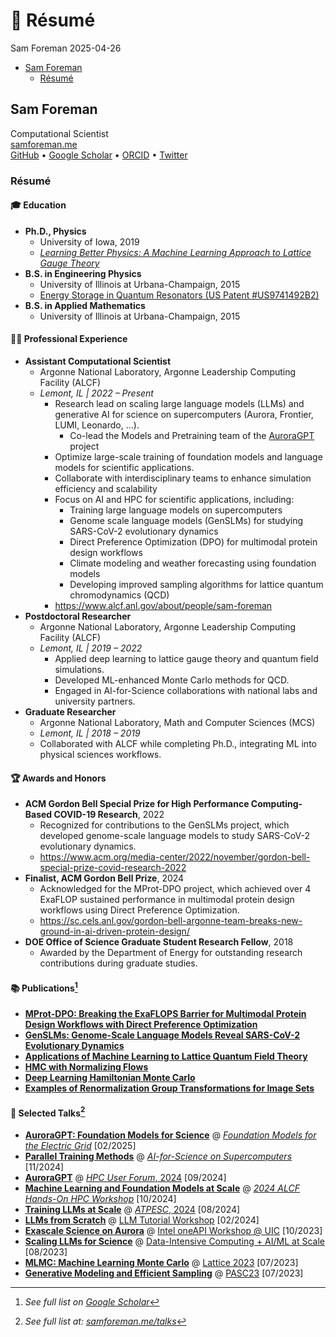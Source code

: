 # 👤 Résumé
Sam Foreman
2025-04-26

<link rel="preconnect" href="https://fonts.googleapis.com">
<link href="https://iosevka-webfonts.github.io/iosevka/iosevka.css" rel="stylesheet">

- [Sam Foreman](#sam-foreman)
  - [Résumé](#résumé)

## Sam Foreman

Computational Scientist  
[samforeman.me](https://samforeman.me)  
[GitHub](https://github.com/saforem2) • [Google
Scholar](https://scholar.google.com/citations?user=vV_1zDwAAAAJ&hl=en) •
[ORCID](https://orcid.org/0000-0002-9981-0876) •
[Twitter](https://twitter.com/saforem2)

### Résumé

#### 🎓 Education

- **Ph.D., Physics**
  - University of Iowa, 2019  
  - [*Learning Better Physics: A Machine Learning Approach to Lattice
    Gauge
    Theory*](https://www.proquest.com/openview/95d7f7c12da8da8aa5ead3ac0f6ca0e8/1?cbl=18750&diss=y&pq-origsite=gscholar)
- **B.S. in Engineering Physics**
  - University of Illinois at Urbana-Champaign, 2015
  - [Energy Storage in Quantum Resonators (US Patent
    \#US9741492B2)](https://patents.google.com/patent/US9741492B2/en)
- **B.S. in Applied Mathematics**
  - University of Illinois at Urbana-Champaign, 2015

#### 🧑‍🔬 Professional Experience

- **Assistant Computational Scientist**
  - Argonne National Laboratory, Argonne Leadership Computing Facility
    (ALCF)  
  - *Lemont, IL \| 2022 – Present*
    - Research lead on scaling large language models (LLMs) and
      generative AI for science on supercomputers (Aurora, Frontier,
      LUMI, Leonardo, …).
      - Co-lead the Models and Pretraining team of the
        [AuroraGPT](https://auroragpt.anl.gov) project
    - Optimize large-scale training of foundation models and language
      models for scientific applications.  
    - Collaborate with interdisciplinary teams to enhance simulation
      efficiency and scalability
    - Focus on AI and HPC for scientific applications, including:
      - Training large language models on supercomputers
      - Genome scale language models (GenSLMs) for studying SARS-CoV-2
        evolutionary dynamics
      - Direct Preference Optimization (DPO) for multimodal protein
        design workflows
      - Climate modeling and weather forecasting using foundation models
      - Developing improved sampling algorithms for lattice quantum
        chromodynamics (QCD)
    - <https://www.alcf.anl.gov/about/people/sam-foreman>
- **Postdoctoral Researcher**
  - Argonne National Laboratory, Argonne Leadership Computing Facility
    (ALCF)  
  - *Lemont, IL \| 2019 – 2022*
    - Applied deep learning to lattice gauge theory and quantum field
      simulations.
    - Developed ML-enhanced Monte Carlo methods for QCD.
    - Engaged in AI-for-Science collaborations with national labs and
      university partners.
- **Graduate Researcher**
  - Argonne National Laboratory, Math and Computer Sciences (MCS)
  - *Lemont, IL \| 2018 – 2019*  
  - Collaborated with ALCF while completing Ph.D., integrating ML into
    physical sciences workflows.

#### 🏆 Awards and Honors

- **ACM Gordon Bell Special Prize for High Performance Computing-Based
  COVID-19 Research**, 2022
  - Recognized for contributions to the GenSLMs project, which developed
    genome-scale language models to study SARS-CoV-2 evolutionary
    dynamics.
  - <https://www.acm.org/media-center/2022/november/gordon-bell-special-prize-covid-research-2022>
- **Finalist, ACM Gordon Bell Prize**, 2024
  - Acknowledged for the MProt-DPO project, which achieved over 4
    ExaFLOP sustained performance in multimodal protein design workflows
    using Direct Preference Optimization.
  - <https://sc.cels.anl.gov/gordon-bell-argonne-team-breaks-new-ground-in-ai-driven-protein-design/>
- **DOE Office of Science Graduate Student Research Fellow**, 2018
  - Awarded by the Department of Energy for outstanding research
    contributions during graduate studies.

#### 📚 Publications[^1]

- [**MProt-DPO: Breaking the ExaFLOPS Barrier for Multimodal Protein
  Design Workflows with Direct Preference
  Optimization**](https://www.researchgate.net/publication/387390653_MProt-DPO_Breaking_the_ExaFLOPS_Barrier_for_Multimodal_Protein_Design_Workflows_with_Direct_Preference_Optimization)
- [**GenSLMs: Genome-Scale Language Models Reveal SARS-CoV-2
  Evolutionary Dynamics**](https://doi.org/10.1177/10943420231184990)
- [**Applications of Machine Learning to Lattice Quantum Field
  Theory**](https://arxiv.org/abs/2202.05838)
- [**HMC with Normalizing Flows**](https://arxiv.org/abs/2112.01586)
- [**Deep Learning Hamiltonian Monte
  Carlo**](https://arxiv.org/abs/2105.03418)
- [**Examples of Renormalization Group Transformations for Image
  Sets**](https://journals.aps.org/pre/abstract/10.1103/PhysRevE.98.052129)

#### 🎤 Selected Talks[^2]

- [**AuroraGPT: Foundation Models for
  Science**](https://samforeman.me/talks/aurora-gpt-fm-for-electric-grid/)
  @ [*Foundation Models for the Electric
  Grid*](https://www.alcf.anl.gov/alcf-ai-science-training-series)
  \[02/2025\]
- [**Parallel Training
  Methods**](https://samforeman.me/talks/ai-for-science-2024/) @
  [*AI-for-Science on
  Supercomputers*](https://www.alcf.anl.gov/alcf-ai-science-training-series)
  \[11/2024\]
- [**AuroraGPT**](https://samforeman.me/talks/hpc-user-forum/) @ [*HPC
  User Forum*,
  2024](https://www.hpcuserforum.com/hpc-user-forum-fall-2024/)
  \[09/2024\]
- [**Machine Learning and Foundation Models at
  Scale**](https://samforeman.me/talks/alcf-hpc-workshop-2024/) @ [*2024
  ALCF Hands-On HPC
  Workshop*](https://www.alcf.anl.gov/events/2024-alcf-hands-hpc-workshop)
  \[10/2024\]
- [**Training LLMs at
  Scale**](https://samforeman.me/talks/llms-at-scale/) @ [*ATPESC*,
  2024](https://extremecomputingtraining.anl.gov/atpesc-2024/)
  \[08/2024\]
- [**LLMs from Scratch**](https://saforem2.github.io/llm-workshop-talk)
  @ [LLM Tutorial Workshop](https://github.com/argonne-lcf/llm-workshop)
  \[02/2024\]
- [**Exascale Science on
  Aurora**](https://saforem2.github.io/oneapi-talk) @ [Intel oneAPI
  Workshop @
  UIC](https://www.alcf.anl.gov/events/alcf-hands-hpc-workshop)
  \[10/2023\]
- [**Scaling LLMs for
  Science**](https://saforem2.github.io/scaling4science) @
  [Data-Intensive Computing + AI/ML at
  Scale](https://events.cels.anl.gov/event/426/overview) \[08/2023\]
- [**MLMC: Machine Learning Monte
  Carlo**](https://saforem2.github.io/lattice23) @ [Lattice
  2023](https://indico.fnal.gov/event/57249/contributions/271305/)
  \[07/2023\]
- [**Generative Modeling and Efficient
  Sampling**](https://saforem2.github.io/lqcd-pasc23/) @
  [PASC23](https://pasc23.pasc-conference.org/) \[07/2023\]

[^1]: *See full list on [Google
    Scholar](https://scholar.google.com/citations?user=vV_1zDwAAAAJ&hl=en)*

[^2]: *See full list at:
    [samforeman.me/talks](https://samforeman.me/talks/)*
